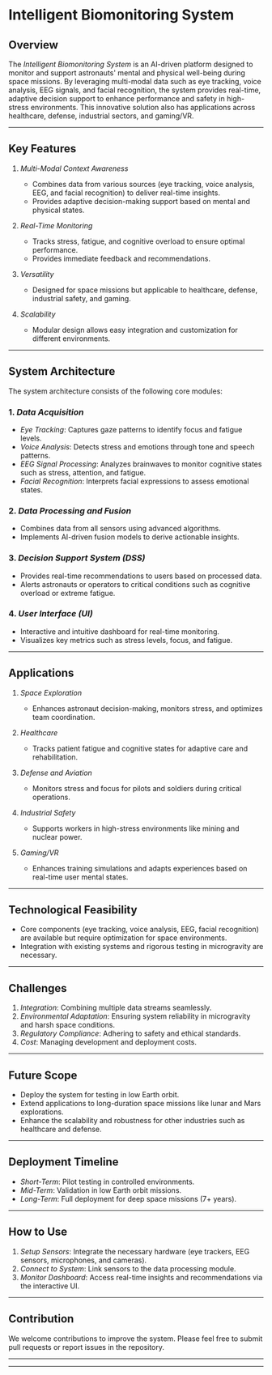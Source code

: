 <!-- # Alpha Century_backend



## Getting started

To make it easy for you to get started with GitLab, here's a list of recommended next steps.

Already a pro? Just edit this README.md and make it your own. Want to make it easy? [Use the template at the bottom](#editing-this-readme)!

## Add your files

- [ ] [Create](https://docs.gitlab.com/ee/user/project/repository/web_editor.html#create-a-file) or [upload](https://docs.gitlab.com/ee/user/project/repository/web_editor.html#upload-a-file) files
- [ ] [Add files using the command line](https://docs.gitlab.com/ee/gitlab-basics/add-file.html#add-a-file-using-the-command-line) or push an existing Git repository with the following command:

```
cd existing_repo
git remote add origin https://repo.mic.gov.in/sih2024/the-national-institute-of-engineering/alpha-century_backend.git
git branch -M main
git push -uf origin main
```

## Integrate with your tools

- [ ] [Set up project integrations](https://repo.mic.gov.in/sih2024/the-national-institute-of-engineering/alpha-century_backend/-/settings/integrations)

## Collaborate with your team

- [ ] [Invite team members and collaborators](https://docs.gitlab.com/ee/user/project/members/)
- [ ] [Create a new merge request](https://docs.gitlab.com/ee/user/project/merge_requests/creating_merge_requests.html)
- [ ] [Automatically close issues from merge requests](https://docs.gitlab.com/ee/user/project/issues/managing_issues.html#closing-issues-automatically)
- [ ] [Enable merge request approvals](https://docs.gitlab.com/ee/user/project/merge_requests/approvals/)
- [ ] [Set auto-merge](https://docs.gitlab.com/ee/user/project/merge_requests/merge_when_pipeline_succeeds.html)

## Test and Deploy

Use the built-in continuous integration in GitLab.

- [ ] [Get started with GitLab CI/CD](https://docs.gitlab.com/ee/ci/quick_start/index.html)
- [ ] [Analyze your code for known vulnerabilities with Static Application Security Testing (SAST)](https://docs.gitlab.com/ee/user/application_security/sast/)
- [ ] [Deploy to Kubernetes, Amazon EC2, or Amazon ECS using Auto Deploy](https://docs.gitlab.com/ee/topics/autodevops/requirements.html)
- [ ] [Use pull-based deployments for improved Kubernetes management](https://docs.gitlab.com/ee/user/clusters/agent/)
- [ ] [Set up protected environments](https://docs.gitlab.com/ee/ci/environments/protected_environments.html)

***

# Editing this README

When you're ready to make this README your own, just edit this file and use the handy template below (or feel free to structure it however you want - this is just a starting point!). Thanks to [makeareadme.com](https://www.makeareadme.com/) for this template.

## Suggestions for a good README

Every project is different, so consider which of these sections apply to yours. The sections used in the template are suggestions for most open source projects. Also keep in mind that while a README can be too long and detailed, too long is better than too short. If you think your README is too long, consider utilizing another form of documentation rather than cutting out information.

## Name
Choose a self-explaining name for your project.

## Description
Let people know what your project can do specifically. Provide context and add a link to any reference visitors might be unfamiliar with. A list of Features or a Background subsection can also be added here. If there are alternatives to your project, this is a good place to list differentiating factors.

## Badges
On some READMEs, you may see small images that convey metadata, such as whether or not all the tests are passing for the project. You can use Shields to add some to your README. Many services also have instructions for adding a badge.

## Visuals
Depending on what you are making, it can be a good idea to include screenshots or even a video (you'll frequently see GIFs rather than actual videos). Tools like ttygif can help, but check out Asciinema for a more sophisticated method.

## Installation
Within a particular ecosystem, there may be a common way of installing things, such as using Yarn, NuGet, or Homebrew. However, consider the possibility that whoever is reading your README is a novice and would like more guidance. Listing specific steps helps remove ambiguity and gets people to using your project as quickly as possible. If it only runs in a specific context like a particular programming language version or operating system or has dependencies that have to be installed manually, also add a Requirements subsection.

## Usage
Use examples liberally, and show the expected output if you can. It's helpful to have inline the smallest example of usage that you can demonstrate, while providing links to more sophisticated examples if they are too long to reasonably include in the README.

## Support
Tell people where they can go to for help. It can be any combination of an issue tracker, a chat room, an email address, etc.

## Roadmap
If you have ideas for releases in the future, it is a good idea to list them in the README.

## Contributing
State if you are open to contributions and what your requirements are for accepting them.

For people who want to make changes to your project, it's helpful to have some documentation on how to get started. Perhaps there is a script that they should run or some environment variables that they need to set. Make these steps explicit. These instructions could also be useful to your future self.

You can also document commands to lint the code or run tests. These steps help to ensure high code quality and reduce the likelihood that the changes inadvertently break something. Having instructions for running tests is especially helpful if it requires external setup, such as starting a Selenium server for testing in a browser.

## Authors and acknowledgment
Show your appreciation to those who have contributed to the project.

## License
For open source projects, say how it is licensed.

## Project status
If you have run out of energy or time for your project, put a note at the top of the README saying that development has slowed down or stopped completely. Someone may choose to fork your project or volunteer to step in as a maintainer or owner, allowing your project to keep going. You can also make an explicit request for maintainers. -->


# Intelligent Biomonitoring System

## Overview
The *Intelligent Biomonitoring System* is an AI-driven platform designed to monitor and support astronauts' mental and physical well-being during space missions. By leveraging multi-modal data such as eye tracking, voice analysis, EEG signals, and facial recognition, the system provides real-time, adaptive decision support to enhance performance and safety in high-stress environments. This innovative solution also has applications across healthcare, defense, industrial sectors, and gaming/VR.

---

## Key Features
1. *Multi-Modal Context Awareness*
   - Combines data from various sources (eye tracking, voice analysis, EEG, and facial recognition) to deliver real-time insights.
   - Provides adaptive decision-making support based on mental and physical states.

2. *Real-Time Monitoring*
   - Tracks stress, fatigue, and cognitive overload to ensure optimal performance.
   - Provides immediate feedback and recommendations.

3. *Versatility*
   - Designed for space missions but applicable to healthcare, defense, industrial safety, and gaming.

4. *Scalability*
   - Modular design allows easy integration and customization for different environments.

---

## System Architecture
The system architecture consists of the following core modules:

### 1. *Data Acquisition*
   - *Eye Tracking*: Captures gaze patterns to identify focus and fatigue levels.
   - *Voice Analysis*: Detects stress and emotions through tone and speech patterns.
   - *EEG Signal Processing*: Analyzes brainwaves to monitor cognitive states such as stress, attention, and fatigue.
   - *Facial Recognition*: Interprets facial expressions to assess emotional states.

### 2. *Data Processing and Fusion*
   - Combines data from all sensors using advanced algorithms.
   - Implements AI-driven fusion models to derive actionable insights.

### 3. *Decision Support System (DSS)*
   - Provides real-time recommendations to users based on processed data.
   - Alerts astronauts or operators to critical conditions such as cognitive overload or extreme fatigue.

### 4. *User Interface (UI)*
   - Interactive and intuitive dashboard for real-time monitoring.
   - Visualizes key metrics such as stress levels, focus, and fatigue.

---

## Applications
1. *Space Exploration*
   - Enhances astronaut decision-making, monitors stress, and optimizes team coordination.

2. *Healthcare*
   - Tracks patient fatigue and cognitive states for adaptive care and rehabilitation.

3. *Defense and Aviation*
   - Monitors stress and focus for pilots and soldiers during critical operations.

4. *Industrial Safety*
   - Supports workers in high-stress environments like mining and nuclear power.

5. *Gaming/VR*
   - Enhances training simulations and adapts experiences based on real-time user mental states.

---

## Technological Feasibility
- Core components (eye tracking, voice analysis, EEG, facial recognition) are available but require optimization for space environments.
- Integration with existing systems and rigorous testing in microgravity are necessary.

---

## Challenges
1. *Integration*: Combining multiple data streams seamlessly.
2. *Environmental Adaptation*: Ensuring system reliability in microgravity and harsh space conditions.
3. *Regulatory Compliance*: Adhering to safety and ethical standards.
4. *Cost*: Managing development and deployment costs.

---

## Future Scope
- Deploy the system for testing in low Earth orbit.
- Extend applications to long-duration space missions like lunar and Mars explorations.
- Enhance the scalability and robustness for other industries such as healthcare and defense.

---

## Deployment Timeline
- *Short-Term*: Pilot testing in controlled environments.
- *Mid-Term*: Validation in low Earth orbit missions.
- *Long-Term*: Full deployment for deep space missions (7+ years).

---

## How to Use
1. *Setup Sensors*: Integrate the necessary hardware (eye trackers, EEG sensors, microphones, and cameras).
2. *Connect to System*: Link sensors to the data processing module.
3. *Monitor Dashboard*: Access real-time insights and recommendations via the interactive UI.

---

## Contribution
We welcome contributions to improve the system. Please feel free to submit pull requests or report issues in the repository.

---


---